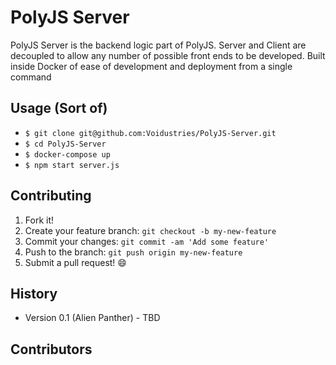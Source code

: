 # PolyJS Server

PolyJS Server is the backend logic part of PolyJS. Server and Client are decoupled to allow 
any number of possible front ends to be developed. Built inside Docker of ease of development and deployment from a single command

## Usage (Sort of)

* `$ git clone git@github.com:Voidustries/PolyJS-Server.git`
* `$ cd PolyJS-Server`
* `$ docker-compose up`
* `$ npm start server.js`

## Contributing

1. Fork it!
2. Create your feature branch: `git checkout -b my-new-feature`
3. Commit your changes: `git commit -am 'Add some feature'`
4. Push to the branch: `git push origin my-new-feature`
5. Submit a pull request! :smile:

## History

* Version 0.1 (Alien Panther) - TBD

<!-- DO NOT ADD YOURSELF. NEW CONTRIBUTORS ARE ADD USUALY WITHIN 24 HOURS -->
## Contributors
